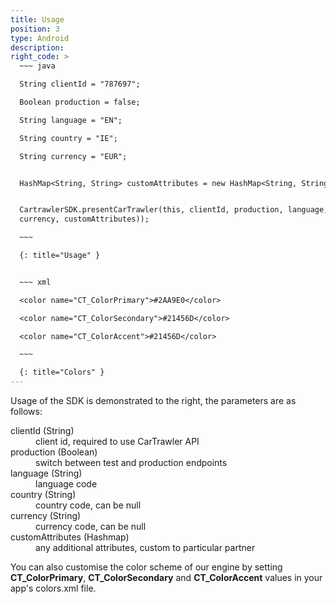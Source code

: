 ```yaml
---
title: Usage
position: 3
type: Android
description:
right_code: >
  ~~~ java

  String clientId = "787697";

  Boolean production = false;

  String language = "EN";

  String country = "IE";

  String currency = "EUR";


  HashMap<String, String> customAttributes = new HashMap<String, String>();


  CartrawlerSDK.presentCarTrawler(this, clientId, production, language, country,
  currency, customAttributes));

  ~~~

  {: title="Usage" }


  ~~~ xml

  <color name="CT_ColorPrimary">#2AA9E0</color>

  <color name="CT_ColorSecondary">#21456D</color>

  <color name="CT_ColorAccent">#21456D</color>

  ~~~

  {: title="Colors" }
---
```



Usage of the SDK is demonstrated to the right, the parameters are as follows:

<dl><dt>clientId (String)</dt><dd>client id, required to use CarTrawler API</dd><dt>production (Boolean)</dt><dd>switch between test and production endpoints</dd><dt>language (String)</dt><dd>language code</dd><dt>country (String)</dt><dd>country code, can be null</dd><dt>currency (String)</dt><dd>currency code, can be null</dd><dt>customAttributes (Hashmap)</dt><dd>any additional attributes, custom to particular partner</dd></dl>

You can also customise the color scheme of our engine by setting **CT\_ColorPrimary**, **CT\_ColorSecondary** and **CT\_ColorAccent** values in your app's colors.xml file.